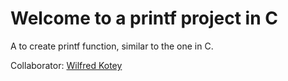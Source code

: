 # Welcome to a printf  project in C
A to create printf function, similar to the one in C.

Collaborator: [Wilfred Kotey](https://github.com/niikotey)
